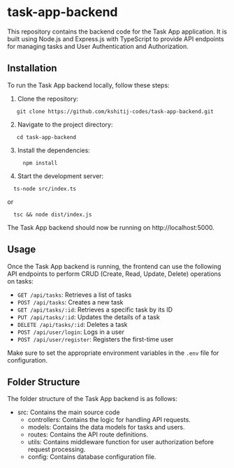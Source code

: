 # task-app-backend
This repository contains the backend code for the Task App application. It is built using Node.js and Express.js with TypeScript to provide API endpoints for managing tasks and User Authentication and Authorization.
## Installation
To run the Task App backend locally, follow these steps:
1. Clone the repository:
```
   git clone https://github.com/kshitij-codes/task-app-backend.git
```
2. Navigate to the project directory:
```
   cd task-app-backend
```
3. Install the dependencies:
```
     npm install
```
4. Start the development server:
```
  ts-node src/index.ts
```
or
```
  tsc && node dist/index.js
```
The Task App backend should now be running on http://localhost:5000.

## Usage
Once the Task App backend is running, the frontend can use the following API endpoints to perform CRUD (Create, Read, Update, Delete) operations on tasks:

- `GET /api/tasks`: Retrieves a list of tasks
- `POST /api/tasks`: Creates a new task
- `GET /api/tasks/:id`: Retrieves a specific task by its ID
- `PUT /api/tasks/:id`: Updates the details of a task
- `DELETE /api/tasks/:id`: Deletes a task
- `POST /api/user/login`: Logs in a user
- `POST /api/user/register`: Registers the first-time user

Make sure to set the appropriate environment variables in the `.env` file for configuration.

## Folder Structure
The folder structure of the Task App backend is as follows:

- src: Contains the main source code
   - controllers: Contains the logic for handling API requests.
   - models: Contains the data models for tasks and users.
   - routes: Contains the API route definitions.
   - utils: Contains middleware function for user authorization before request processing.
   - config: Contains database configuration file.
